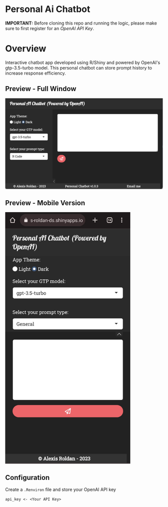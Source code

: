 # Personal Ai Chatbot

**IMPORTANT:** Before cloning this repo and running the logic, please make sure to first register for an *OpenAI API Key*.

# Overview
Interactive chatbot app developed using R/Shiny and powered by OpenAI's gtp-3.5-turbo model. This personal chatbot can store prompt history to increase response efficiency.

## Preview - Full Window
<!-- <img src="figs/GTP_Assistant_Shiny_App.png" alt="GTP Example Full"> -->
![Personal AI Chatbot - Web Version](figs/Personal-AI-Chatbot.png)

## Preview - Mobile Version
<img width="400px" src="figs/Personal-Ai-Chatbot-Mobil.jpeg" alt="Personal AI Chatbot - Mobile Version">
<!-- ![Personal AI Chatbot - Mobile Version](figs/Personal-Ai-Chatbot-Mobil.jpeg) -->

## Configuration
Create a `.Renviron` file and store your OpenAI API key
```shell
api_key <- <Your API Key>
```
